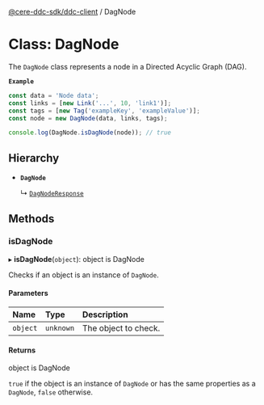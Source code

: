 [@cere-ddc-sdk/ddc-client](../README.md) / DagNode

# Class: DagNode

The `DagNode` class represents a node in a Directed Acyclic Graph (DAG).

**`Example`**

```typescript
const data = 'Node data';
const links = [new Link('...', 10, 'link1')];
const tags = [new Tag('exampleKey', 'exampleValue')];
const node = new DagNode(data, links, tags);

console.log(DagNode.isDagNode(node)); // true
```

## Hierarchy

- **`DagNode`**

  ↳ [`DagNodeResponse`](DagNodeResponse.md)

## Methods

### isDagNode

▸ **isDagNode**(`object`): object is DagNode

Checks if an object is an instance of `DagNode`.

#### Parameters

| Name | Type | Description |
| :------ | :------ | :------ |
| `object` | `unknown` | The object to check. |

#### Returns

object is DagNode

`true` if the object is an instance of `DagNode` or has the same properties as a `DagNode`, `false` otherwise.
